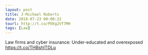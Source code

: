```yaml
---
layout: post
title: J-Michael Roberts
date: 2018-07-23 00:00:22
tourl: http://t.co/PEKg2Vf7MH
tags: [Law]
---
```

Law firms and cyber insurance: Under-educated and overexposed https://t.co/THBshITDLu